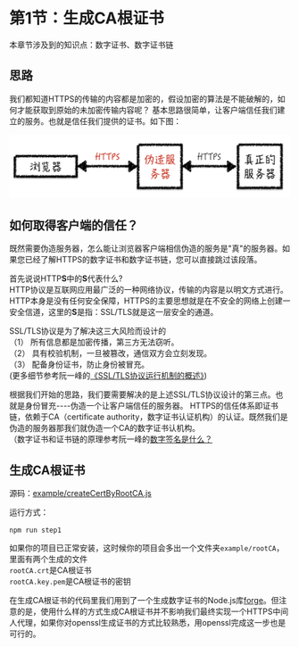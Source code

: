 # 第1节：生成CA根证书

本章节涉及到的知识点：数字证书、数字证书链

## 思路

我们都知道HTTPS的传输的内容都是加密的，假设加密的算法是不能破解的，如何才能获取到原始的未加密传输内容呢？ 基本思路很简单，让客户端信任我们建立的服务。也就是信任我们提供的证书。如下图：

<img src="img/Chapter1/basic_principle.png" width="650px" />

## 如何取得客户端的信任？

既然需要伪造服务器，怎么能让浏览器客户端相信伪造的服务是"真"的服务器。如果您已经了解HTTPS的数字证书和数字证书链，您可以直接跳过该段落。

首先说说HTTP**S**中的**S**代表什么?<br>
HTTP协议是互联网应用最广泛的一种网络协议，传输的内容是以明文方式进行。HTTP本身是没有任何安全保障，HTTPS的主要思想就是在不安全的网络上创建一安全信道，这里的**S**是指：SSL/TLS就是这一层安全的通道。

SSL/TLS协议是为了解决这三大风险而设计的<br>
（1） 所有信息都是加密传播，第三方无法窃听。<br>
（2） 具有校验机制，一旦被篡改，通信双方会立刻发现。<br>
（3） 配备身份证书，防止身份被冒充。<br>
(更多细节参考阮一峰的[《SSL/TLS协议运行机制的概述》](http://www.ruanyifeng.com/blog/2014/02/ssl_tls.html))

根据我们开始的思路，我们要需要解决的是上述SSL/TLS协议设计的第三点。也就是身份冒充----伪造一个让客户端信任的服务器。 HTTPS的信任体系即证书链，依赖于CA（certificate authority，数字证书认证机构）的认证。既然我们是伪造的服务器那我们就伪造一个CA的数字证书认机构。<br>
（数字证书和证书链的原理参考阮一峰的[数字签名是什么？](http://www.ruanyifeng.com/blog/2011/08/what_is_a_digital_signature.html)

## 生成CA根证书

源码：[example/createCertByRootCA.js](../example/createCertByRootCA.js)

运行方式：

```
npm run step1
```

如果你的项目已正常安装，这时候你的项目会多出一个文件夹`example/rootCA`，里面有两个生成的文件<br>
`rootCA.crt`是CA根证书<br>
`rootCA.key.pem`是CA根证书的密钥

在生成CA根证书的代码里我们用到了一个生成数字证书的Node.js库[forge](https://github.com/digitalbazaar/forge)。但注意的是，使用什么样的方式生成CA根证书并不影响我们最终实现一个HTTPS中间人代理，如果你对openssl生成证书的方式比较熟悉，用openssl完成这一步也是可行的。
